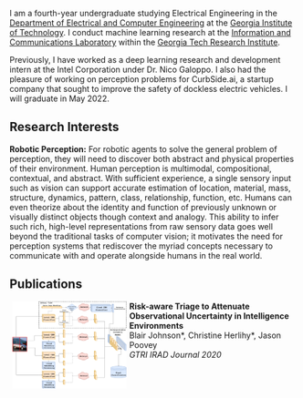 I am a fourth-year undergraduate studying Electrical Engineering in the [Department of Electrical and Computer Engineering](https://www.ece.gatech.edu/) at the [Georgia Institute of Technology](https://www.gatech.edu/). I conduct machine learning research at the [Information and Communications Laboratory](https://www.gtri.gatech.edu/laboratories/information-and-communications-laboratory) within the [Georgia Tech Research Institute](https://www.gtri.gatech.edu/).

Previously, I have worked as a deep learning research and development intern at the Intel Corporation under Dr. Nico Galoppo. I also had the pleasure of working on perception problems for CurbSide.ai, a startup company that sought to improve the safety of dockless electric vehicles. I will graduate in May 2022.

## Research Interests
**Robotic Perception:** For robotic agents to solve the general problem of perception, they will need to discover both abstract and physical properties of their environment. Human perception is multimodal, compositional, contextual, and abstract. With sufficient experience, a single sensory input such as vision can support accurate estimation of location, material, mass, structure, dynamics, pattern, class, relationship, function, etc. Humans can even theorize about the identity and function of previously unknown or visually distinct objects though context and analogy. This ability to infer such rich, high-level representations from raw sensory data goes well beyond the traditional tasks of computer vision; it motivates the need for perception systems that rediscover the myriad concepts necessary to communicate with and operate alongside humans in the real world. 
<!--
For robotic agents to solve the general problem of perception, they will need to discover both abstract and physical properties of their environment. Humans form internal representations of perceived objects that encode abstract concept hierarchies on top of physical property estimation. These representations inform how we plan and execute tasks, and I am interested in how future computer vision systems can create equally extensible and efficient representations.
-->
## Publications
<!-- Entry -->
<!-- Example from Angjoo Kanazawa
<tr>
<td class="thumbs"><p>
<a href="thumbs/amp_thumb.mp4" target="_blank">
<video autoplay loop muted playsinline width="90%">
<source src="thumbs/amp_light.mp4" type="video/mp4">
</video>
</a>
</p></td>
<td class="detail"><p><b id="papertitle">AMP: Adversarial Motion Priors for Stylized Physics-Based Character Control</b><br />Xue Bin Peng*, Ze Ma*, Pieter Abbeel, Sergey Levine, Angjoo Kanazawa <br />
<i>SIGGRAPH 2021</i> <img src="img/new_animated.gif"\><br />
[<a href="https://xbpeng.github.io/projects/AMP/index.html" target="_blank">Project Page</a>] [<a href="https://xbpeng.github.io/projects/AMP/2021_TOG_AMP.pdf" target="_blank">Paper</a>]  [<a href="https://github.com/xbpeng/DeepMimic" target="_blank">Code</a>] [<a href="bibtex/amp.txt" target="_blank">bibtex</a>]
</td>
</tr>
-->
<!-- Entry -->
<!--<tr>
<td>-->
<img src="/assets/img/artifacts/ratatoullie_thumb.png" width="200" align="left" hspace="5">
<td class="detail"><p><b id="papertitle">Risk-aware Triage to Attenuate Observational Uncertainty in Intelligence Environments</b><br />Blair Johnson*, Christine Herlihy*, Jason Poovey <br />
<i>GTRI IRAD Journal 2020</i><br />
<!--</td>
</tr>-->

